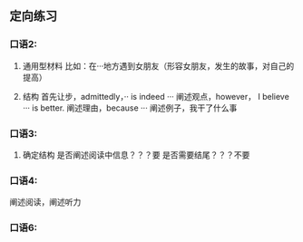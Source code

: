 ## 定向练习


### 口语2:
1. 通用型材料
比如：在···地方遇到女朋友（形容女朋友，发生的故事，对自己的提高）

2. 结构
首先让步，admittedly，·· is indeed ···
阐述观点，however， I believe ··· is better.
阐述理由，because ···
阐述例子，我干了什么事


### 口语3:

1. 确定结构
是否阐述阅读中信息？？？要
是否需要结尾？？？不要

### 口语4:

阐述阅读，阐述听力


### 口语6:
